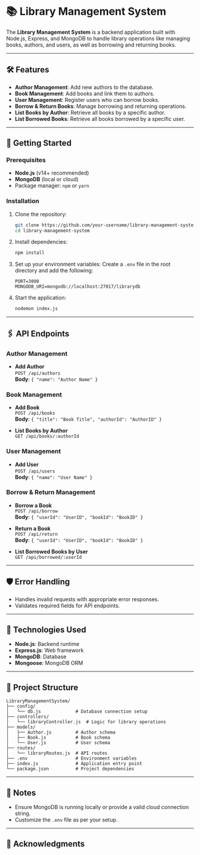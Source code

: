 # 📚 Library Management System

The **Library Management System** is a backend application built with Node.js, Express, and MongoDB to handle library operations like managing books, authors, and users, as well as borrowing and returning books.

---

## 🛠 Features

- **Author Management**: Add new authors to the database.
- **Book Management**: Add books and link them to authors.
- **User Management**: Register users who can borrow books.
- **Borrow & Return Books**: Manage borrowing and returning operations.
- **List Books by Author**: Retrieve all books by a specific author.
- **List Borrowed Books**: Retrieve all books borrowed by a specific user.

---

## 🚀 Getting Started

### Prerequisites

- **Node.js** (v14+ recommended)
- **MongoDB** (local or cloud)
- Package manager: `npm` or `yarn`

### Installation

1. Clone the repository:
   ```bash
   git clone https://github.com/your-username/library-management-system.git
   cd library-management-system
   ```

2. Install dependencies:
   ```bash
   npm install
   ```

3. Set up your environment variables:
   Create a `.env` file in the root directory and add the following:
   ```env
   PORT=3000
   MONGODB_URI=mongodb://localhost:27017/librarydb
   ```

4. Start the application:
   ```bash
   nodemon index.js
   ```

---

## 🖇 API Endpoints

### **Author Management**
- **Add Author**  
  `POST /api/authors`  
  **Body**: `{ "name": "Author Name" }`

### **Book Management**
- **Add Book**  
  `POST /api/books`  
  **Body**: `{ "title": "Book Title", "authorId": "AuthorID" }`

- **List Books by Author**  
  `GET /api/books/:authorId`

### **User Management**
- **Add User**  
  `POST /api/users`  
  **Body**: `{ "name": "User Name" }`

### **Borrow & Return Management**
- **Borrow a Book**  
  `POST /api/borrow`  
  **Body**: `{ "userId": "UserID", "bookId": "BookID" }`

- **Return a Book**  
  `POST /api/return`  
  **Body**: `{ "userId": "UserID", "bookId": "BookID" }`

- **List Borrowed Books by User**  
  `GET /api/borrowed/:userId`

---

## 🛡 Error Handling

- Handles invalid requests with appropriate error responses.
- Validates required fields for API endpoints.

---

## 🌟 Technologies Used

- **Node.js**: Backend runtime
- **Express.js**: Web framework
- **MongoDB**: Database
- **Mongoose**: MongoDB ORM

---

## 📂 Project Structure

```plaintext
LibraryManagementSystem/
├── config/
│   └── db.js             # Database connection setup
├── controllers/
│   └── libraryController.js  # Logic for library operations
├── models/
│   ├── Author.js         # Author schema
│   ├── Book.js           # Book schema
│   └── User.js           # User schema
├── routes/
│   └── libraryRoutes.js  # API routes
├── .env                  # Environment variables
├── index.js              # Application entry point
└── package.json          # Project dependencies
```

---

## 📝 Notes

- Ensure MongoDB is running locally or provide a valid cloud connection string.
- Customize the `.env` file as per your setup.


---

## 🏅 Acknowledgments
